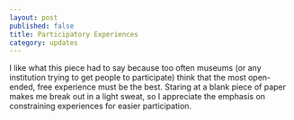 ```yaml
---
layout: post
published: false
title: Participatory Experiences
category: updates
---
```


I like what this piece had to say because too often museums (or any institution trying to get people to participate) think that the most open-ended, free experience must be the best. Staring at a blank piece of paper makes me break out in a light sweat, so I appreciate the emphasis on constraining experiences for easier participation.